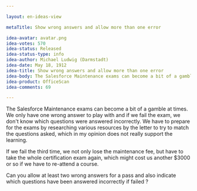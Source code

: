```yaml
---

layout: en-ideas-view

metaTitle: Show wrong answers and allow more than one error

idea-avatar: avatar.png
idea-votes: 570
idea-status: Released
idea-status-type: info
idea-author: Michael Ludwig (Darmstadt)
idea-date: May 18, 1912
idea-title: Show wrong answers and allow more than one error
idea-body: The Salesforce Maintenance exams can become a bit of a gamble at times. We only have one wrong answer to play with and if we fail the exam, we don't know which questions were answered incorrectly. We have to prepare for the exams by researching various resources by the letter to try to match the questions asked, which in my opinion does not really support the learning. If we fail the thrid time, we not only lose the maintenance fee, but have to take the whole certification exam again, which
idea-product: OfficeScan
idea-comments: 69

---
```


<p>
  The Salesforce Maintenance exams can become a bit of a gamble at times. We only have one wrong answer to play with and if we fail the exam, we don't know which questions were answered incorrectly. We have to prepare for the exams by researching various resources by the letter to try to match the questions asked, which in my opinion does not really support the learning.
</p>
<p>
  If we fail the third time, we not only lose the maintenance fee, but have to take the whole certification exam again, which might cost us another $3000 or so if we have to re-attend a course.
</p>
<p>
  Can you allow at least two wrong answers for a pass and also indicate which questions have been answered incorrectly if failed ?
</p>
